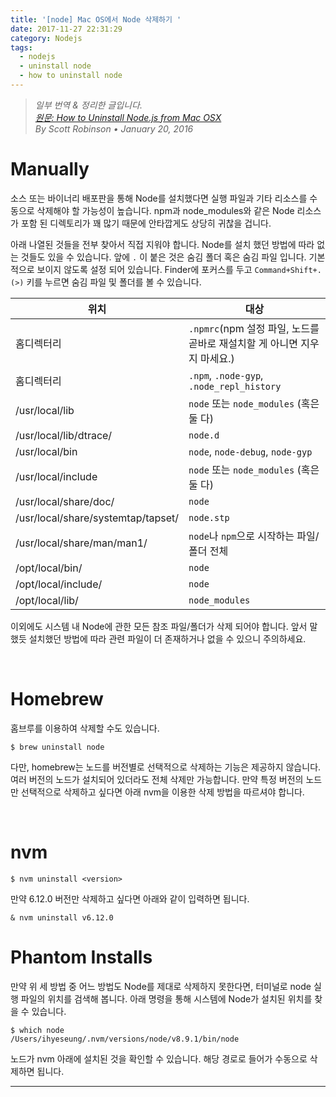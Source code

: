 ```yaml
---
title: '[node] Mac OS에서 Node 삭제하기 '
date: 2017-11-27 22:31:29
category: Nodejs
tags: 
  - nodejs
  - uninstall node
  - how to uninstall node
---
```


> *일부 번역 & 정리한 글입니다.  
  [원문: How to Uninstall Node.js from Mac OSX ](http://stackabuse.com/how-to-uninstall-node-js-from-mac-osx/)  
  By Scott Robinson • January 20, 2016*

# Manually

소스 또는 바이너리 배포판을 통해 Node를 설치했다면 실행 파일과 기타 리소스를 수동으로 삭제해야 할 가능성이 높습니다. npm과 node_modules와 같은 Node 리소스가 포함 된 디렉토리가 꽤 많기 때문에 안타깝게도 상당히 귀찮을 겁니다.

아래 나열된 것들을 전부 찾아서 직접 지워야 합니다. Node를 설치 했던 방법에 따라 없는 것들도 있을 수 있습니다. 앞에 `.` 이 붙은 것은 숨김 폴더 혹은 숨김 파일 입니다. 기본적으로 보이지 않도록 설정 되어 있습니다. Finder에 포커스를 두고 `Command+Shift+.(>)` 키를 누르면 숨김 파일 및 폴더를 볼 수 있습니다.

|위치|대상|
|---|---|
|홈디렉터리|`.npmrc`(npm 설정 파일, 노드를 곧바로 재설치할 게 아니면 지우지 마세요.)|
|홈디렉터리|`.npm`, `.node-gyp`, `.node_repl_history` |
|/usr/local/lib|`node` 또는 `node_modules` (혹은 둘 다)|
|/usr/local/lib/dtrace/|`node.d`|
|/usr/local/bin|`node`, `node-debug`, `node-gyp`|
|/usr/local/include|`node` 또는 `node_modules` (혹은 둘 다)|
|/usr/local/share/doc/|`node`|
|/usr/local/share/systemtap/tapset/|`node.stp`|
|/usr/local/share/man/man1/|`node`나 `npm`으로 시작하는 파일/폴더 전체|
|/opt/local/bin/|`node`|
|/opt/local/include/|`node`|
|/opt/local/lib/|`node_modules`|

이외에도 시스템 내 Node에 관한 모든 참조 파일/폴더가 삭제 되어야 합니다. 앞서 말했듯 설치했던 방법에 따라 관련 파일이 더 존재하거나 없을 수 있으니 주의하세요.

<br>

# Homebrew

홈브루를 이용하여 삭제할 수도 있습니다.

```
$ brew uninstall node
```

다만, homebrew는 노드를 버전별로 선택적으로 삭제하는 기능은 제공하지 않습니다. 여러 버전의 노드가 설치되어 있더라도 전체 삭제만 가능합니다. 만약 특정 버전의 노드만 선택적으로 삭제하고 싶다면 아래 nvm을 이용한 삭제 방법을 따르셔야 합니다.

<br>

# nvm

```
$ nvm uninstall <version>
```

만약 6.12.0 버전만 삭제하고 싶다면 아래와 같이 입력하면 됩니다.

```
& nvm uninstall v6.12.0
```

# Phantom Installs

만약 위 세 방법 중 어느 방법도 Node를 제대로 삭제하지 못한다면, 터미널로 node 실행 파일의 위치를 검색해 봅니다. 아래 명령을 통해 시스템에 Node가 설치된 위치를 찾을 수 있습니다.

```
$ which node
/Users/ihyeseung/.nvm/versions/node/v8.9.1/bin/node
```

노드가 nvm 아래에 설치된 것을 확인할 수 있습니다. 해당 경로로 들어가 수동으로 삭제하면 됩니다.

---
